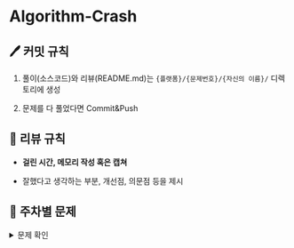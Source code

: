 # Algorithm-Crash

## 🖊 커밋 규칙
1. 풀이(소스코드)와 리뷰(README.md)는 `{플랫폼}/{문제번호}/{자신의 이름}/` 디렉토리에 생성

2. 문제를 다 풀었다면 Commit&Push

## 📌 리뷰 규칙
- **걸린 시간, 메모리 작성 혹은 캡쳐**

- 잘했다고 생각하는 부분, 개선점, 의문점 등을 제시

## 📝 주차별 문제
<details><summary>문제 확인</summary>

|주차|1|2|3|4|
|:---:|:---:|:---:|:---:|:---:|
|**1주차**<br> (07.24 ~ 07.28)|[괄호 추가하기](https://www.acmicpc.net/problem/16637)|[파이프 옮기기](https://www.acmicpc.net/problem/17070)||
|**2주차**<br>BFS/DFS<br> (07.29 ~ 08.04)|[단지번호붙이기](https://www.acmicpc.net/problem/2667)|[적록색약](https://www.acmicpc.net/problem/10026)|[연산자 끼워넣기](https://www.acmicpc.net/problem/14888)|[빙산](https://www.acmicpc.net/problem/2573)||
|**3주차**<br>Backtracking<br> (08.05 ~ 08.11)|[N과 M (6)](https://www.acmicpc.net/problem/15655)|[부분수열의 합](https://www.acmicpc.net/problem/1182)|[신기한 소수](https://www.acmicpc.net/problem/2023)|[N-Queen](https://www.acmicpc.net/problem/9663)||
|**4주차**<br>Graph<br> (08.12 ~ 08.18)|[이분 그래프](https://www.acmicpc.net/problem/1707)|[줄 세우기](https://www.acmicpc.net/problem/2252)|[스타트와 링크](https://www.acmicpc.net/problem/14889)|[치킨 배달](https://www.acmicpc.net/problem/15686)||
|**5주차**<br>Implementation<br> (08.19 ~ 08.25)|[2048(Easy)](https://www.acmicpc.net/problem/12100)|[아기 상어](https://www.acmicpc.net/problem/16236)|[상어 초등학교](https://www.acmicpc.net/problem/21608)|[로봇 청소기](https://www.acmicpc.net/problem/14503)||
|**6주차**<br>Two-pointer<br> (08.26 ~ 09.01)|[회전 초밥](https://www.acmicpc.net/problem/2531)|[두 용액](https://www.acmicpc.net/problem/2470)||
|**7주차**<br>Binary Search<br> (09.02 ~ 09.15)|[입국 심사](https://www.acmicpc.net/problem/3079)|[공유기 설치](https://www.acmicpc.net/problem/2110)|[양궁대회](https://school.programmers.co.kr/learn/courses/30/lessons/92342)||
|**8주차**<br>Binary Search<br> (09.02 ~ 09.15)|[두 큐 합 같게](https://school.programmers.co.kr/learn/courses/30/lessons/118667)|[k진수에서 소수 개수 구하기](https://school.programmers.co.kr/learn/courses/30/lessons/92335)|[양과 늑대](https://school.programmers.co.kr/learn/courses/30/lessons/92343)||
</details>
